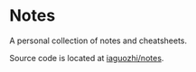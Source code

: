 # Notes

A personal collection of notes and cheatsheets.

Source code is located at [iaguozhi/notes](https://github.com/iaguozhi/notes).
